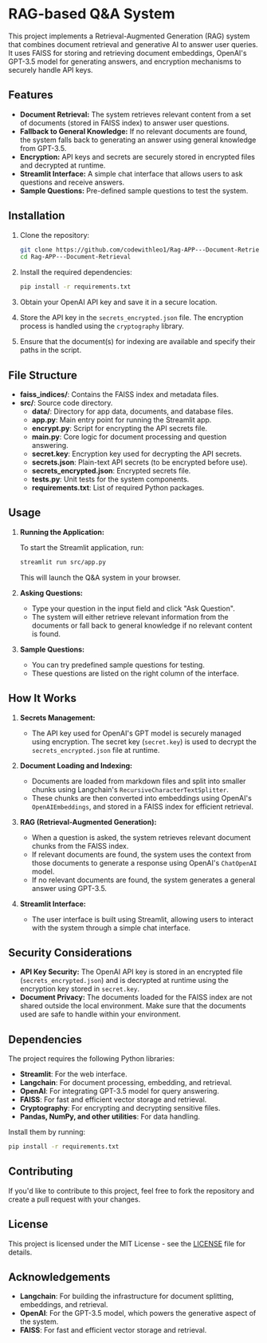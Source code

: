 # RAG-based Q&A System

This project implements a Retrieval-Augmented Generation (RAG) system that combines document retrieval and generative AI to answer user queries. It uses FAISS for storing and retrieving document embeddings, OpenAI's GPT-3.5 model for generating answers, and encryption mechanisms to securely handle API keys.

## Features

- **Document Retrieval:** The system retrieves relevant content from a set of documents (stored in FAISS index) to answer user questions.
- **Fallback to General Knowledge:** If no relevant documents are found, the system falls back to generating an answer using general knowledge from GPT-3.5.
- **Encryption:** API keys and secrets are securely stored in encrypted files and decrypted at runtime.
- **Streamlit Interface:** A simple chat interface that allows users to ask questions and receive answers.
- **Sample Questions:** Pre-defined sample questions to test the system.

## Installation

1. Clone the repository:

   ```bash
   git clone https://github.com/codewithleo1/Rag-APP---Document-Retrieval.git
   cd Rag-APP---Document-Retrieval
   ```

2. Install the required dependencies:

   ```bash
   pip install -r requirements.txt
   ```

3. Obtain your OpenAI API key and save it in a secure location.

4. Store the API key in the `secrets_encrypted.json` file. The encryption process is handled using the `cryptography` library.

5. Ensure that the document(s) for indexing are available and specify their paths in the script.

## File Structure

- **faiss_indices/**: Contains the FAISS index and metadata files.
- **src/**: Source code directory.
  - **data/**: Directory for app data, documents, and database files.
  - **app.py**: Main entry point for running the Streamlit app.
  - **encrypt.py**: Script for encrypting the API secrets file.
  - **main.py**: Core logic for document processing and question answering.
  - **secret.key**: Encryption key used for decrypting the API secrets.
  - **secrets.json**: Plain-text API secrets (to be encrypted before use).
  - **secrets_encrypted.json**: Encrypted secrets file.
  - **tests.py**: Unit tests for the system components.
  - **requirements.txt**: List of required Python packages.

## Usage

1. **Running the Application:**

   To start the Streamlit application, run:

   ```bash
   streamlit run src/app.py
   ```

   This will launch the Q&A system in your browser.

2. **Asking Questions:**
   - Type your question in the input field and click "Ask Question".
   - The system will either retrieve relevant information from the documents or fall back to general knowledge if no relevant content is found.

3. **Sample Questions:**
   - You can try predefined sample questions for testing.
   - These questions are listed on the right column of the interface.

## How It Works

1. **Secrets Management:**
   - The API key used for OpenAI's GPT model is securely managed using encryption. The secret key (`secret.key`) is used to decrypt the `secrets_encrypted.json` file at runtime.

2. **Document Loading and Indexing:**
   - Documents are loaded from markdown files and split into smaller chunks using Langchain's `RecursiveCharacterTextSplitter`.
   - These chunks are then converted into embeddings using OpenAI's `OpenAIEmbeddings`, and stored in a FAISS index for efficient retrieval.

3. **RAG (Retrieval-Augmented Generation):**
   - When a question is asked, the system retrieves relevant document chunks from the FAISS index.
   - If relevant documents are found, the system uses the context from those documents to generate a response using OpenAI's `ChatOpenAI` model.
   - If no relevant documents are found, the system generates a general answer using GPT-3.5.

4. **Streamlit Interface:**
   - The user interface is built using Streamlit, allowing users to interact with the system through a simple chat interface.

## Security Considerations

- **API Key Security:** The OpenAI API key is stored in an encrypted file (`secrets_encrypted.json`) and is decrypted at runtime using the encryption key stored in `secret.key`.
- **Document Privacy:** The documents loaded for the FAISS index are not shared outside the local environment. Make sure that the documents used are safe to handle within your environment.

## Dependencies

The project requires the following Python libraries:

- **Streamlit**: For the web interface.
- **Langchain**: For document processing, embedding, and retrieval.
- **OpenAI**: For integrating GPT-3.5 model for query answering.
- **FAISS**: For fast and efficient vector storage and retrieval.
- **Cryptography**: For encrypting and decrypting sensitive files.
- **Pandas, NumPy, and other utilities**: For data handling.

Install them by running:

```bash
pip install -r requirements.txt
```

## Contributing

If you'd like to contribute to this project, feel free to fork the repository and create a pull request with your changes.

## License

This project is licensed under the MIT License - see the [LICENSE](LICENSE) file for details.

## Acknowledgements

- **Langchain**: For building the infrastructure for document splitting, embeddings, and retrieval.
- **OpenAI**: For the GPT-3.5 model, which powers the generative aspect of the system.
- **FAISS**: For fast and efficient vector storage and retrieval.
